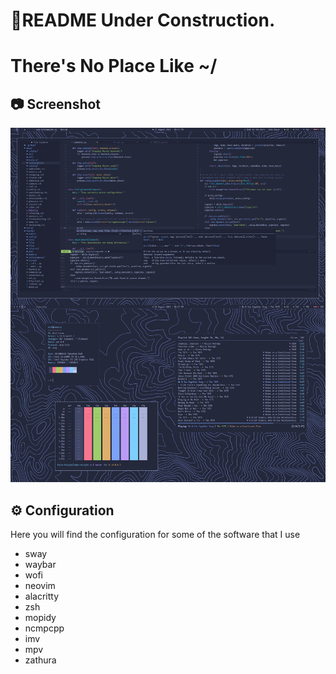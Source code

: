 # 🚦README Under Construction.
# There's No Place Like ~/

## 📷 Screenshot

![](screenshot.png)

## ⚙️ Configuration

Here you will find the configuration for some of the software that I use

* sway 
* waybar
* wofi
* neovim
* alacritty
* zsh
* mopidy
* ncmpcpp
* imv
* mpv
* zathura
